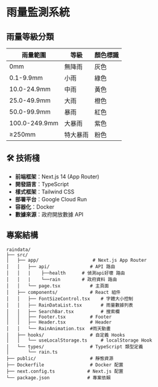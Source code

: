 #  雨量監測系統

##  雨量等級分類

| 雨量範圍 | 等級 | 顏色標識 |
|----------|------|----------|
| 0mm | 無降雨 | 灰色 |
| 0.1-9.9mm | 小雨 | 綠色 |
| 10.0-24.9mm | 中雨 | 黃色 |
| 25.0-49.9mm | 大雨 | 橙色 |
| 50.0-99.9mm | 暴雨 | 紅色 |
| 100.0-249.9mm | 大暴雨 | 紫色 |
| ≥250mm | 特大暴雨 | 粉色 |

## 🛠️ 技術棧

- **前端框架**：Next.js 14 (App Router)
- **開發語言**：TypeScript
- **樣式框架**：Tailwind CSS
- **部署平台**：Google Cloud Run
- **容器化**：Docker
- **數據來源**：政府開放數據 API


## 專案結構

```
raindata/
├── src/
│   ├── app/                    # Next.js App Router
│   │   ├── api/               # API 路由
│   │   |    ├──health      # 偵測api好壞 路由
│   │   |    └──rain        # 政府資料 路由
│   │   └── page.tsx           # 主頁面
│   ├── components/            # React 組件
│   │   ├── FontSizeControl.tsx    # 字體大小控制
│   │   ├── RainDataList.tsx       # 雨量數據列表
│   │   ├── SearchBar.tsx          # 搜索欄
│   │   ├── Footer.tsx         # Footer
│   │   ├── Header.tsx         # Header
│   │   └── RainAnimation.tsx  #雨天動畫
│   ├── hooks/                 # 自定義 Hooks
│   │   └── useLocalStorage.ts     # localStorage Hook
│   └── types/                 # TypeScript 類型定義
│       └── rain.ts
├── public/                    # 靜態資源
├── Dockerfile                 # Docker 配置
├── next.config.ts            # Next.js 配置
└── package.json              # 專案依賴
```